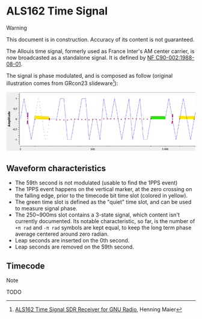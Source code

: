 # ALS162 Time Signal
> [!WARNING]
> This document is in construction. Accuracy of its content is not guaranteed.

The Allouis time signal, formerly used as France Inter's AM center carrier, is now broadcasted as a standalone signal. It is defined by [NF C90-002:1988-08-01](https://www.boutique.afnor.org/fr-fr/norme/nf-c90002/radiodiffusion-et-telecommunication-systeme-de-diffusion-de-donnees-compati/fa034344/5651).

The signal is phase modulated, and is composed as follow (original illustration comes from GRcon23 slideware[^1]):

![ALS162 Waveform](als162_waveform.png)

## Waveform characteristics
  - The 59th second is not modulated (usable to find the 1PPS event)
  - The 1PPS event happens on the vertical marker, at the zero crossing on the falling edge, prior to the timecode bit time slot (colored in yellow).
  - The green time slot is defined as the "quiet" time slot, and can be used to measure signal phase.
  - The 250~900ms slot contains a 3-state signal, which content isn't currently documented. Its notable characteristic, so far, is the number of `+π rad` and `-π rad` symbols are kept equal, to keep the long term phase average centered around zero radian.
  - Leap seconds are inserted on the 0th second.
  - Leap seconds are removed on the 59th second.

## Timecode
> [!NOTE]
> TODO

[^1]: [ALS162 Time Signal SDR Receiver for GNU Radio](https://events.gnuradio.org/event/21/contributions/415/attachments/139/320/ALS162_slides_henningM1r.pdf), Henning Maier
